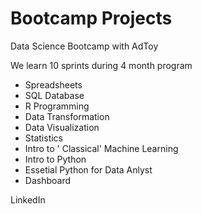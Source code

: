# Bootcamp Projects
Data Science Bootcamp with AdToy


We learn 10 sprints during 4 month program

- Spreadsheets
- SQL Database
- R Programming
- Data Transformation
- Data Visualization
- Statistics
- Intro to ' Classical' Machine Learning
- Intro to Python
- Essetial Python for Data Anlyst
- Dashboard 

LinkedIn
